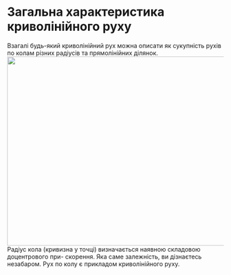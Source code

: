 # Загальна характеристика криволiнiйного руху

<div class="space">Взагалi будь-який криволiнiйний рух можна описати як сукупнiсть рухiв по колам рiзних радiусiв та прямолiнiйних дiлянок.</div>

<img class="image" width="660" height="440" src="https://rawgit.com/chudaol/ed-era-book-physics/master/images/chapter_3/11.png">
<br>
Радiус кола (кривизна у точцi) визначається наявною складовою доцентрового при-
скорення. Яка саме залежнiсть, ви дiзнаєтесь незабаром. Рух по колу є прикладом
криволiнiйного руху.